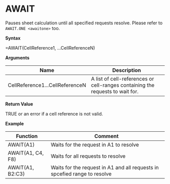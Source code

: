 # AWAIT

Pauses sheet calculation until all specified requests resolve. Please
refer to `AWAIT.ONE <awaitone>` too.

**Syntax**

=AWAIT(CellReference1, ...CellReferenceN)

**Arguments**

| Name                            | Description                                                                   |
|---------------------------------|-------------------------------------------------------------------------------|
| CellReference1...CellReferenceN | A list of cell-references or cell-ranges containing the requests to wait for. |

**Return Value**

TRUE or an error if a cell reference is not valid.

**Example**

| Function          | Comment                                                                   |
|-------------------|---------------------------------------------------------------------------|
| AWAIT(A1)         | Waits for the request in A1 to resolve                                    |
| AWAIT(A1, C4, F8) | Waits for all requests to resolve                                         |
| AWAIT(A1, B2:C3)  | Waits for the request in A1 and all requests in spcefied range to resolve |
